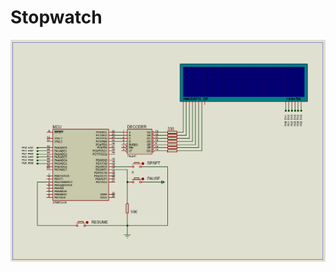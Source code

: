 # Stopwatch

![](https://github.com/Michael-M-Mike/Embedded-Systems/blob/master/AVR-Stopwatch/Capture.PNG)
